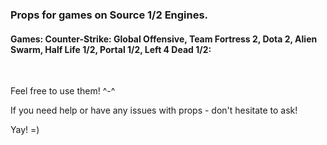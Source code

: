 ### **Props for games on Source 1/2 Engines.**

#### Games: Counter-Strike: Global Offensive, Team Fortress 2, Dota 2, Alien Swarm, Half Life 1/2, Portal 1/2, Left 4 Dead 1/2:

 

Feel free to use them! ^-^

If you need help or have any issues with props - don't hesitate to ask!

Yay! =)
